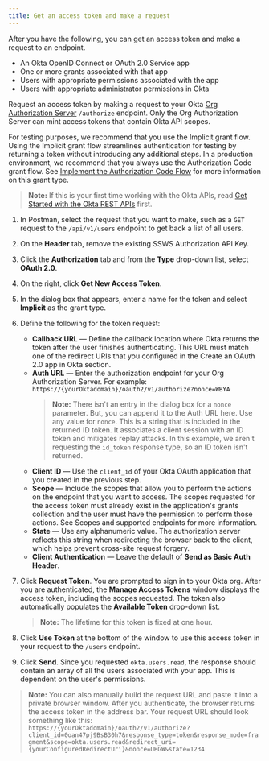 ```yaml
---
title: Get an access token and make a request
---
```

After you have the following, you can get an access token and make a request to an endpoint.

* An Okta OpenID Connect or OAuth 2.0 Service app
* One or more grants associated with that app
* Users with appropriate permissions associated with the app
* Users with appropriate administrator permissions in Okta

Request an access token by making a request to your Okta [Org Authorization Server](/docs/concepts/auth-servers/) `/authorize` endpoint. Only the Org Authorization Server can mint access tokens that contain Okta API scopes.

For testing purposes, we recommend that you use the Implicit grant flow. Using the Implicit grant flow streamlines authentication for testing by returning a token without introducing any additional steps. In a production environment, we recommend that you always use the Authorization Code grant flow. See [Implement the Authorization Code Flow](/docs/guides/implement-auth-code/) for more information on this grant type.

> **Note:** If this is your first time working with the Okta APIs, read [Get Started with the Okta REST APIs](https://developer.okta.com/code/rest/) first.

1. In Postman, select the request that you want to make, such as a `GET` request to the `/api/v1/users` endpoint to get back a list of all users.
2. On the **Header** tab, remove the existing SSWS Authorization API Key.
3. Click the **Authorization** tab and from the **Type** drop-down list, select **OAuth 2.0**.
4. On the right, click **Get New Access Token**.
5. In the dialog box that appears, enter a name for the token and select **Implicit** as the grant type.
6. Define the following for the token request:

    * **Callback URL** &mdash; Define the callback location where Okta returns the token after the user finishes authenticating. This URL must match one of the redirect URIs that you configured in the <GuideLink link="../create-oauth-app">Create an OAuth 2.0 app in Okta</GuideLink> section.
    * **Auth URL** &mdash; Enter the authorization endpoint for your Org Authorization Server. For example: `https://{yourOktadomain}/oauth2/v1/authorize?nonce=WBYA`
        > **Note:** There isn't an entry in the dialog box for a `nonce` parameter. But, you can append it to the Auth URL here. Use any value for `nonce`. This is a string that is included in the returned ID token. It associates a client session with an ID token and mitigates replay attacks. In this example, we aren't requesting the `id_token` response type, so an ID token isn't returned.
    * **Client ID** &mdash; Use the `client_id` of your Okta OAuth application that you created in the <GuideLink link="../create-oauth-app">previous step</GuideLink>.
    * **Scope** &mdash; Include the scopes that allow you to perform the actions on the endpoint that you want to access. The scopes requested for the access token must already exist in the application's grants collection and the user must have the permission to perform those actions. See <GuideLink link="../scopes">Scopes and supported endpoints</GuideLink> for more information.
    * **State** &mdash; Use any alphanumeric value. The authorization server reflects this string when redirecting the browser back to the client, which helps prevent cross-site request forgery.
    * **Client Authentication** &mdash; Leave the default of **Send as Basic Auth Header**.

7. Click **Request Token**. You are prompted to sign in to your Okta org. After you are authenticated, the **Manage Access Tokens** window displays the access token, including the scopes requested. The token also automatically populates the **Available Token** drop-down list.
    > **Note:** The lifetime for this token is fixed at one hour.
8. Click **Use Token** at the bottom of the window to use this access token in your request to the `/users` endpoint.
9. Click **Send**. Since you requested `okta.users.read`, the response should contain an array of all the users associated with your app. This is dependent on the user's permissions.

> **Note:** You can also manually build the request URL and paste it into a private browser window. After you authenticate, the browser returns the access token in the address bar. Your request URL should look something like this:<br>
    ```
        https://{yourOktadomain}/oauth2/v1/authorize?client_id=0oan47pj9BsB30h7&response_type=token&response_mode=fragment&scope=okta.users.read&redirect_uri={yourConfiguredRedirectUri}&nonce=UBGW&state=1234
    ```

<NextSectionLink/>

